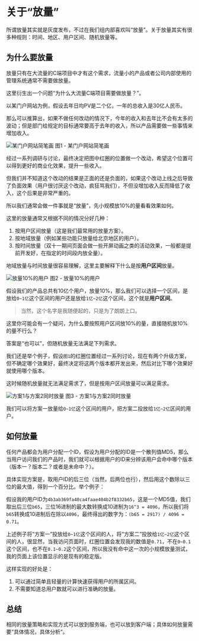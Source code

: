 # 关于“放量”

所谓放量其实就是灰度发布，不过在我们组内部喜欢叫“放量”。关于放量其实有很多种规则：时间、地区、用户区间、随机放量等。

## 为什么要放量

放量只有在大流量的C端项目中才有这个需求，流量小的产品或者公司内部使用的管理系统通常不需要做放量。

这里衍生出一个问题“为什么大流量C端项目需要做放量？”。

以某门户网站为例，假设去年日均PV是二个亿，一年的总收入是30亿人民币。

那么可以推算出，如果不做任何改动的情况下，今年的收入和去年比不会有太多的波动；但是部门给规定的目标通常要高于去年的收入，所以产品需要做一些事情来增加收入。

![某门户网站简笔画](https://p5.ssl.qhimg.com/t01b92b3d80302ff16c.png)
图1 - 某门户网站简笔画

经过一系列调研与讨论，最终决定把图中红圈的位置做一个改动，希望这个位置可以得到更好的商业化效果，提升一些收入。

但我们并不知道这个改动的结果是正面的还是负面的，如果这个改动上线之后导致了负面效果（用户很讨厌这个改动，疯狂骂我们），不但没增加收入反而降低了收入，这个后果是非常严重的。

所以我们通常会做一件事就是“放量”，先小规模放10%的量看看效果如何。

这里的放量通常又根据不同的情况分好几种：

1. 按用户区间放量（这是我们最常用的放量方案）。
2. 按地域放量（例如某些功能只放量给北京地区的用户）。
3. 按时间放量（双十一期间页面会做一些开屏动画之类的活动效果，一般都是提前开发好，在指定的时间段内放全量）。

地域放量与时间放量很容易理解，这里主要解释下什么是按**用户区间**放量。

![放量10%的用户](https://p0.ssl.qhimg.com/t01f6ec70b068e64fe5.png)
图2 - 放量10%的用户

假设我们的产品总共有10亿个用户，放量10%，那么我们可以选择一个区间，是放给`0~1亿`这个区间的用户还是放给`1亿~2亿`这个区间，这个就是**用户区间**。

> 当然，这个名字是我随便起的，只是为了朗朗上口。

这里你可能会有一个疑问，为什么要按照用户区间放10%的量，直接随机放10%的量不行么？

答案是“也可以”，但随机放量无法满足下列需求。

我们还是举个例子，假设`图1`的红圈位置经过一系列讨论，现在有两个升级方案，但不确定哪个效果好，最终决定将这两个版本都开发出来，然后对比下哪个效果好就使用哪个版本。

这时候随机放量就无法满足需求了，但是按用户区间放量可以满足需求。

![方案1与方案2同时放量](https://p0.ssl.qhimg.com/t0120adad0bd9177c81.png)
图3 - 方案1与方案2同时放量

我们可以将方案一放量给`0~1亿`这个区间的用户，把方案二投放给`1亿~2亿`区间的用户。

## 如何放量

任何产品都会为用户分配一个ID，假设为用户分配的ID是一个散列值MD5，那么当用户访问我们的产品时，我们就可以根据用户的ID来分辨该用户会命中哪个版本（版本一？版本二？或者是未命中？）。

具体实现方案是，取用户ID的后三位（当然，后两位也行），然后用这个数除以三位的最大值，得到一个百分比。举个例子：

假设我的用户ID为`4b3ab369fa40ca4faae404b2f8332b65`，这是一个MD5值，我们取出后三位`b65`，三位16进制的最大数转换成10进制为`16^3 = 4096`，所以我们将`b65`转换成10进制后在除以`4096`，最终得出的数字为：`(b65 = 2917) / 4096 = 0.71`。

上述例子将“方案一”投放给`0~1亿`这个区间的人，将“方案二”投放给`1亿~2亿`这个区间的人，很显然，当我访问页面时，红圈位置会发现我的数值是`0.71`，不在`0~0.1`这个区间，也不在`0.1~0.2`这个区间，所以我没有命中这一次的小规模放量测试，我的页面上该位置显示的是现有的稳定版。

这样实现的好处是：

1. 可以通过简单且轻量的计算快速获得用户的所属区间。
2. 不需要知道总用户数就可以进行准确的放量。

## 总结

相同的放量策略和实现方式可以放到服务端，也可以放到客户端；具体如何放量需要“具体情况，具体分析”。
